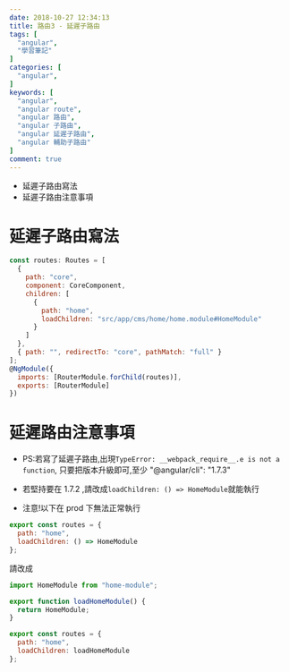 ```yaml
---
date: 2018-10-27 12:34:13
title: 路由3 - 延遲子路由
tags: [
  "angular",
  "學習筆記"
]
categories: [
  "angular",
]
keywords: [
  "angular",
  "angular route",
  "angular 路由",
  "angular 子路由",
  "angular 延遲子路由",
  "angular 輔助子路由"
]
comment: true
---
```


- 延遲子路由寫法
- 延遲子路由注意事項

<!--more-->

# 延遲子路由寫法

```js
const routes: Routes = [
  {
    path: "core",
    component: CoreComponent,
    children: [
      {
        path: "home",
        loadChildren: "src/app/cms/home/home.module#HomeModule"
      }
    ]
  },
  { path: "", redirectTo: "core", pathMatch: "full" }
];
@NgModule({
  imports: [RouterModule.forChild(routes)],
  exports: [RouterModule]
})
```

# 延遲路由注意事項

- PS:若寫了延遲子路由,出現`TypeError: __webpack_require__.e is not a function`,
  只要把版本升級即可,至少 "@angular/cli": "1.7.3"

- 若堅持要在 1.7.2 ,請改成`loadChildren: () => HomeModule`就能執行

- 注意!以下在 prod 下無法正常執行

```js
export const routes = {
  path: "home",
  loadChildren: () => HomeModule
};
```

請改成

```js
import HomeModule from "home-module";

export function loadHomeModule() {
  return HomeModule;
}

export const routes = {
  path: "home",
  loadChildren: loadHomeModule
};
```
